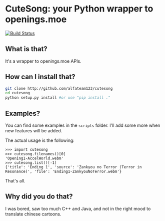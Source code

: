 CuteSong: your Python wrapper to openings.moe
=============================================

[![Build Status](https://travis-ci.org/alfateam123/cutesong.svg?branch=master)](https://travis-ci.org/alfateam123/cutesong)

## What is that?

It's a wrapper to openings.moe APIs.

## How can I install that?

```sh
git clone http://github.com/alfateam123/cutesong
cd cutesong
python setup.py install #or use "pip install ."
```

## Examples?

You can find some examples in the `scripts` folder.
I'll add some more when new features will be added.

The actual usage is the following:
```
>>> import cutesong
>>> cutesong.filenames()[0]
'Opening1-AccelWorld.webm'
>>> cutesong.list()[-1]
{'title': 'Ending 1', 'source': 'Zankyou no Terror (Terror in Resonance)', 'file': 'Ending1-ZankyouNoTerror.webm'}
```

That's all.

## Why did you do that?

I was bored, saw too much C++ and Java, and not in the right mood to translate chinese cartoons.
